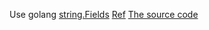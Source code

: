 Use golang [string.Fields](https://golang.org/pkg/strings/#Fields) [Ref](https://github.com/aQuaYi/LeetCode-in-Go/blob/master/Algorithms/0434.number-of-segments-in-a-string/number-of-segments-in-a-string.go) [The source code](https://github.com/golang/go/blob/master/src/strings/strings.go)
